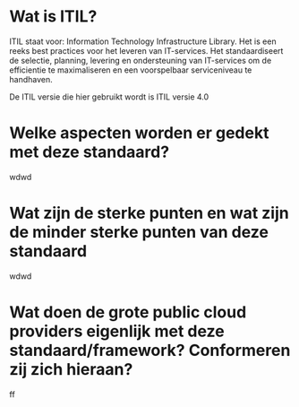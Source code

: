 <h1>Wat is ITIL?</h1>

ITIL staat voor: Information Technology Infrastructure Library. Het is een reeks best practices voor het leveren van IT-services. Het standaardiseert de selectie, planning, levering en ondersteuning van IT-services om de efficientie te maximaliseren en een voorspelbaar serviceniveau te handhaven.

De ITIL versie die hier gebruikt wordt is ITIL versie 4.0 

<h1> Welke aspecten worden er gedekt met deze standaard? </h1>

wdwd

<h1> Wat zijn de sterke punten en wat zijn de minder sterke punten van deze standaard </h1>

wdwd

<h1> Wat doen de grote public cloud providers eigenlijk met deze standaard/framework? Conformeren zij zich hieraan? </h1>

ff
